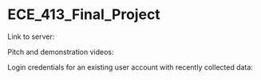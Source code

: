 # ECE_413_Final_Project

Link to server:

Pitch and demonstration videos:

Login credentials for an existing user account with recently collected data:




